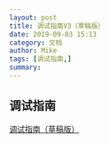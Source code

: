 ```yaml
---
layout: post
title: 调试指南V3（草稿版）
date: 2019-09-03 15:13
category: 文档
author: Mike
tags: [调试指南,]
summary: 
---
```


## 调试指南
[调试指南（草稿版）](https://blob.edgev.cn/remoteservice/远程服务产品调试指导V3-CN-L-7225289.docx)

